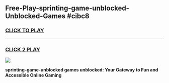 
## Free-Play-sprinting-game-unblocked-Unblocked-Games #cibc8
<h3>
<a href="https://news.freeplayer.one?title=sprinting-game-unblocked&ref=8M">CLICK TO PLAY</a></h3>
<hr>

<h3>
<a href="https://news.freeplayer.one?title=sprinting-game-unblocked&ref=8M">CLICK 2 PLAY</a>
  
</h3>

<a href="https://news.freeplayer.one?title=sprinting-game-unblocked&ref=8M"><img src="https://clearcache.store/games.png"></a>


**sprinting-game-unblocked games unblocked: Your Gateway to Fun and Accessible Online Gaming**
